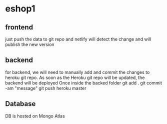 # eshop1
## frontend
just push the data to git repo and netlify will detect the change and will publish the new version

## backend
for backend, we will need to manually add and commit the changes to heroku git repo. As soon as the Heroku git repo will be updated, the backend will be deployed
Once inside the backed folder
git add .
git commit -am "message"
git push heroku master

## Database
DB is hosted on Mongo Atlas
